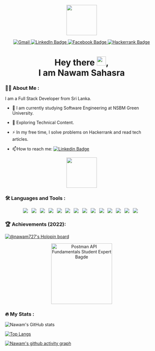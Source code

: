 <div id="header" align="center">

  <img src="https://media0.giphy.com/media/du3J3cXyzhj75IOgvA/giphy.gif?cid=ecf05e47o80hhksvnhrhmvheoy280a5co20nvshg90yqoy4m&rid=giphy.gif&ct=g" width="100"/> <br>
  <div id="badges">
  <a href="mailto:nawamdenawakage@gmail.com">
    <img src="https://img.shields.io/badge/gmail-EA4335?style=for-the-badge&logo=gmail&logoColor=white" alt="Gmail"/>
  </a>
  <a href="https://www.linkedin.com/in/nawamsahasra" target="_blank">
    <img src="https://img.shields.io/badge/LinkedIn-blue?style=for-the-badge&logo=linkedin&logoColor=white" alt="LinkedIn Badge"/>
  </a>
  <a href="https://www.facebook.com/nawam727/" target="_blank">
    <img src="https://img.shields.io/badge/facebook-1877F2?style=for-the-badge&logo=facebook&logoColor=white" alt="Facebook Badge"/>
  </a>
  <a href="https://www.hackerrank.com/nawamdenawakage" target="_blank">
    <img src="https://img.shields.io/badge/Hackerrank-00EA64?style=for-the-badge&logo=hackerrank&logoColor=white" alt="Hackerrank Badge"/>
  </a>
</div>
<img src="https://gpvc.arturio.dev/nawam727" alt=""/>
<h1>
  Hey there <img src="https://media.giphy.com/media/hvRJCLFzcasrR4ia7z/giphy.gif" width="30px"/>,<br/> I am Nawam Sahasra 
</h1>
</div>

### :man_technologist: About Me :

I am a Full Stack Developer from Sri Lanka.

- :telescope: I am currently studying Software Engineering at NSBM Green University.

- :seedling: Exploring Technical Content.

- :zap: In my free time, I solve problems on Hackerrank and read tech articles.

- :mailbox:How to reach me: [![Linkedin Badge](https://img.shields.io/badge/-Nawam-blue?style=flat&logo=Linkedin&logoColor=white)](https://www.linkedin.com/in/nawamsahasra)

<div align="center">
  <img src="https://media1.giphy.com/media/HscDLzkO8EOTmgkhQP/giphy.gif?cid=ecf05e47z54gen5j3ffujn24mkeqdm4e683rjvcnumdqgws8&rid=giphy.gif&ct=g" width="100"/>
  </div>

### :hammer_and_wrench: Languages and Tools :

<div id="header" align="center">
<img src="https://img.shields.io/badge/-Java-red?style=flat-square&logo=java"/>&nbsp;&nbsp;
<img src="https://img.shields.io/badge/Javascript-ffb13b?style=flat-square&logo=javascript&logoColor=white"/>&nbsp;&nbsp;
<img src="https://img.shields.io/badge/-React.js-2088FF?style=flat-square&logo=react"/>&nbsp;&nbsp;
<img src="https://img.shields.io/badge/Node.js-339933?style=flat-square&logo=Node.js&logoColor=white"/>&nbsp;&nbsp;
<img src="https://img.shields.io/badge/-Flutter-02569B?style=flat-square&logo=flutter"/>&nbsp;&nbsp;
<img src="https://img.shields.io/badge/PHP-777BB4?style=flat-square&logo=php&logoColor=white"/>&nbsp;&nbsp;
<img src="https://img.shields.io/badge/MySQL-4479A1?style=flat-square&logo=mysql&logoColor=white"/>&nbsp;&nbsp;
<img src="https://img.shields.io/badge/HTML-E34F26?logo=html5&style=flat-square&logoColor=white"/>&nbsp;&nbsp;
<img src="https://img.shields.io/badge/CSS-1572B6?logo=css3&style=flat-square&logoColor=white"/>&nbsp;&nbsp;
<img src="https://img.shields.io/badge/Wordpress-1572B6?style=flat-square&logo=wordpress"/>&nbsp;&nbsp;
<img src="https://img.shields.io/badge/-figma-F24E1E?style=flat-square&logo=figma&logoColor=white"/>&nbsp;&nbsp;
<img src="https://img.shields.io/badge/-GitHub-181717?style=flat-square&logo=github"/>&nbsp;&nbsp;
<img src="https://img.shields.io/badge/-Git-F05032?style=flat-square&logo=git&logoColor=white"/>&nbsp;&nbsp;
<img src="https://img.shields.io/badge/Firebase-007ACC?style=flat-square&logo=firebase"/>&nbsp;&nbsp;

</div>

### 🏆 Achievements (2022):
[![@nawam727's Holopin board](https://holopin.me/nawam727)](https://holopin.io/@nawam727)
<div align=center>
  <img width="200" src="https://user-images.githubusercontent.com/86360412/214757966-662518c6-1388-45c1-8cc3-398c9ba11a28.png" alt="Postman API Fundamentals Student Expert Bagde" />
</div>

### :fire: My Stats :

![Nawam's GitHub stats](https://github-readme-stats.vercel.app/api?username=nawam727&show_icons=true&theme=dark&include_all_commits=true)

[![Top Langs](https://github-readme-stats.vercel.app/api/top-langs/?username=nawam727&layout=compact&theme=dark)](https://github.com/nawam727/github-readme-stats)

[![Nawam's github activity graph](https://github-readme-activity-graph.vercel.app/graph?username=nawam727&theme=github-compact)](https://github.com/ashutosh00710/github-readme-activity-graph)
  


  


<!-- Resources -->
<!-- GitHub Stats: https://github.com/anuraghazra/github-readme-stats -->
